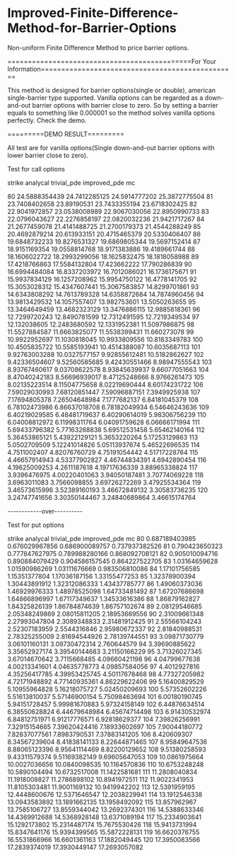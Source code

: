 # Improved-Finite-Difference-Method-for-Barrier-Options
Non-uniform Finite Difference Method to price barrier options.

=============================================For Your Information================================================

This method is designed for barrier options(single or double), american single-barrier type supported.
Vanilla options can be regarded as a down-and-out barrier options with barrier close to zero. So by setting a
barrier equals to something like 0.000001 so the method solves vanilla options perfectly. Check the demo.

=========DEMO RESULT=========

All test are for vanilla options(Single down-and-out barrier options with lower barrier close to zero).

Test for call options
 
strike        analycal          trivial_pde        improved_pde      mc

80            24.5888354439     24.7412285125     24.5914777202     25.3872775504
81            23.7408402658     23.89190531     23.7433355194     23.6718302425
82            22.9041972857     23.0538008989     22.9067030056     22.8950990733
83            22.0796043627     22.2276858197     22.0820032236     21.9421717267
84            21.2677459078     21.4141488725     21.2700179373     21.4544288249
85            20.4692879214     20.613933151     20.4715465379     20.5330406407
86            19.6848732233     19.8276531327     19.6869805344     19.5697152414
87            18.9151169354     19.0558814768     18.9171383886     19.4189661744
88            18.1606022722     18.2993299056     18.1625832475     18.1818058988
89            17.4218766863     17.5584132804     17.423662222     17.790286839
90            16.6994484084     16.8337203972     16.7012086021     16.1736175671
91            15.9937834129     16.1257208962     15.9954750122     16.4778141705
92            15.3053028312     15.4347607441     15.3067583857     14.8299701861
93            14.6343808292     14.7613789328     14.6358872684     14.7874960456
94            13.9813429532     14.1057557407     13.982753601     13.5050263655
95            13.3464649459     13.4682323129     13.3476886115     12.9885818361
96            12.7299720243     12.8490781599     12.7312491595     12.7219349534
97            12.132038605     12.2483680592     12.1331952381     11.5097986875
98            11.5527884587     11.6663825077     11.5538399431     11.660273078
99            10.9922952697     11.1030818045     10.9933809556     10.8183349783
100            10.4505835722     10.5585193941     10.4514388087     10.6035687113
101            9.92763003288     10.0327577157     9.92855612481     10.5182862627
102            9.42336504607     9.52560585685     9.42430551466     8.98947555543
103            8.93767460617     9.03708622578     8.93845639937     9.66077051663
104            8.47040242183     8.56696939017     8.47125248666     8.9766261473
105            8.02135223514     8.11504775658     8.02219690444     8.60174231722
106            7.59029030993     7.68120851447     7.59096887151     7.3949925938
107            7.17694805378     7.26504648984     7.1777682137     6.84181045379
108            6.78102473986     6.86637018708     6.78182049934     6.54646243636
109            6.40219029585     6.48481719637     6.40290614019     5.98306756239
110            6.04008812972     6.11998311764     6.04091759628     6.06666171994
111            5.69433796382     5.77163268838     5.69512531458     5.65462140164
112            5.36453865121     5.43922129121     5.3653220264     5.17253129863
113            5.0502709509     5.12241014826     5.05113937674     5.46522696535
114            4.7511002407     4.82076760729     4.75191054442     4.51717228764
115            4.46657914943     4.53377902827     4.46744834391     4.6942890454
116            4.19625009253     4.2611187618     4.19717636339     3.88965338824
117            3.9396476975     4.00220401063     3.94050187481     3.70774069228
118            3.6963011083     3.7566098855     3.69726272269     3.47925534364
119            3.46573615996     3.52389160193     3.46672849132     3.30583736235
120            3.24747741656     3.30350144467     3.24840689864     3.46615174764

------------over----------

Test for put options
 
strike        analycal          trivial_pde        improved_pde      mc
80            0.687189403985     0.676029967856     0.686900089757     0.737937382526
81            0.790423650323     0.777847627975     0.789988280166     0.868092708121
82            0.905010094716     0.890884079429     0.904586157545     0.864227522705
83            1.03164659628     1.01590986269     1.03111676669     0.983506810086
84            1.17101756585     1.15351377804     1.17036187156     1.33155477253
85            1.32378900394     1.30443891912     1.32312086333     1.43437785777
86            1.49060373036     1.46929976333     1.48978525098     1.64733481492
87            1.67207686698     1.64866896997     1.67117349637     1.34533616386
88            1.86879162827     1.84325826139     1.86784874639     1.86757102674
89            2.08129546685     2.05348249869     2.08015811205     2.18953669556
90            2.31009661348     2.27993047804     2.3089348833     2.31481912425
91            2.55566104243     2.52307183959     2.5544316846     2.95980672337
92            2.81840988531     2.78325255009     2.81694544926     2.78139744551
93            3.09871730779     3.06101160131     3.09730472314     2.760644579
94            3.39690885622     3.35652927174     3.39540144683     3.21150166229
95            3.71326027345     3.67014670642     3.7115668485     4.09660421198
96            4.04799677638     4.00213341601     4.04635778773     4.09857584056
97            4.4012927816     4.35256417785     4.39953425745     4.50117678468
98            4.77327205982     4.72171948892     4.77140935361     4.86229622406
99            5.16400829529     5.10955964828     5.16218075727     5.02450209693
100            5.57352602226     5.51613810037     5.57146900154     5.75098463694
101            6.00180190745     5.94151728457     5.99981670883     5.97324158149
102            6.44876634514     6.38550628824     6.44679648984     6.45674714498
103            6.91430532974     6.84812751971     6.91217776571     6.92818629377
104            7.39826256991     7.32915154665     7.39620424416     7.18933602697
105            7.90044180772     7.82837077561     7.8983790531     7.37883141205
106            8.420609307     8.34567239604     8.41838141133     8.22644871465
107            8.95849647536     8.88065123396     8.95641114469     8.82200129652
108            9.51380258593     9.43311579374     9.51169382149     9.69605647053
109            10.0861975664     10.0027036656     10.0840098535     10.1164570836
110            10.6753248248     10.5890104494     10.6732517008     11.1422581681
111            11.2808040834     11.1918008827     11.2786898102     10.8941972511
112            11.9022341953     11.8105303481     11.9001169132     10.9419942202
113            12.5391959195     12.4448600676     12.5371646547     12.2038229941
114            13.1912546338     13.0943583892     13.1891662135     13.1958492092
115            13.857962967     13.7585106727     13.8559344042     13.2692374301
116            14.5388633346     14.4369912688     14.5368928148     13.6371089194
117            15.2334903641     15.1292173802     15.2314487174     15.7675530426
118            15.9413731994     15.8347641176     15.9394399565     15.5872228131
119            16.6620376755     16.5531866966     16.6601361163     17.1882049445
120            17.3950083566     17.2839374019     17.3930449147     17.2693057082
